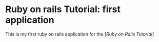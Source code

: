 # Ruby on rails Tutorial: first application

This is my first ruby on rails application for the [*Ruby on Rails Tutorial*]